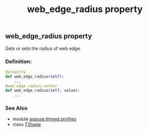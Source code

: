 ﻿---
title: web_edge_radius property
second_title: Aspose.3D for Python via .NET API References
description: 
type: docs
weight: 210
url: /python-net/aspose.threed.profiles/tshape/web_edge_radius/
is_root: false
---

## web_edge_radius property


Gets or sets the radius of web edge.
### Definition:
```python
@property
def web_edge_radius(self):
    ...
@web_edge_radius.setter
def web_edge_radius(self, value):
    ...
```

### See Also
* module [aspose.threed.profiles](../../)
* class [TShape](/3d/python-net/aspose.threed.profiles/tshape)

